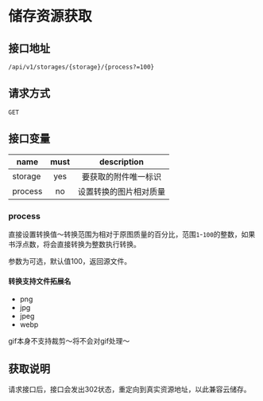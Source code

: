 # 储存资源获取

## 接口地址
```
/api/v1/storages/{storage}/{process?=100}
```

## 请求方式
```
GET
```

## 接口变量
| name     | must     | description |
|----------|:--------:|:--------:|
| storage  | yes      | 要获取的附件唯一标识 |
| process  | no       | 设置转换的图片相对质量 |

### process
直接设置转换值～转换范围为相对于原图质量的百分比，范围`1`-`100`的整数，如果书浮点数，将会直接转换为整数执行转换。

参数为可选，默认值100，返回源文件。

#### 转换支持文件拓展名
- png
- jpg
- jpeg
- webp

gif本身不支持裁剪～将不会对gif处理～

## 获取说明
请求接口后，接口会发出302状态，重定向到真实资源地址，以此兼容云储存。


